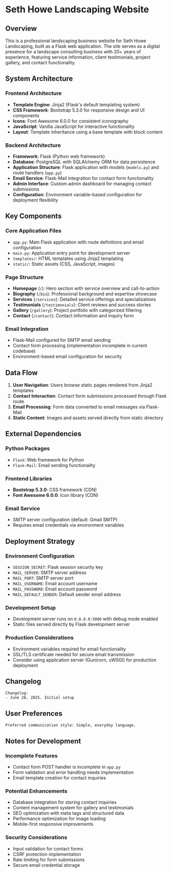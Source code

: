 # Seth Howe Landscaping Website

## Overview

This is a professional landscaping business website for Seth Howe Landscaping, built as a Flask web application. The site serves as a digital presence for a landscape consulting business with 20+ years of experience, featuring service information, client testimonials, project gallery, and contact functionality.

## System Architecture

### Frontend Architecture
- **Template Engine**: Jinja2 (Flask's default templating system)
- **CSS Framework**: Bootstrap 5.3.0 for responsive design and UI components
- **Icons**: Font Awesome 6.0.0 for consistent iconography
- **JavaScript**: Vanilla JavaScript for interactive functionality
- **Layout**: Template inheritance using a base template with block content

### Backend Architecture
- **Framework**: Flask (Python web framework)
- **Database**: PostgreSQL with SQLAlchemy ORM for data persistence
- **Application Structure**: Flask application with models (`models.py`) and route handlers (`app.py`)
- **Email Service**: Flask-Mail integration for contact form functionality
- **Admin Interface**: Custom admin dashboard for managing contact submissions
- **Configuration**: Environment variable-based configuration for deployment flexibility

## Key Components

### Core Application Files
- `app.py`: Main Flask application with route definitions and email configuration
- `main.py`: Application entry point for development server
- `templates/`: HTML templates using Jinja2 templating
- `static/`: Static assets (CSS, JavaScript, images)

### Page Structure
- **Homepage** (`/`): Hero section with service overview and call-to-action
- **Biography** (`/bio`): Professional background and expertise showcase
- **Services** (`/services`): Detailed service offerings and specializations
- **Testimonials** (`/testimonials`): Client reviews and success stories
- **Gallery** (`/gallery`): Project portfolio with categorized filtering
- **Contact** (`/contact`): Contact information and inquiry form

### Email Integration
- Flask-Mail configured for SMTP email sending
- Contact form processing (implementation incomplete in current codebase)
- Environment-based email configuration for security

## Data Flow

1. **User Navigation**: Users browse static pages rendered from Jinja2 templates
2. **Contact Interaction**: Contact form submissions processed through Flask route
3. **Email Processing**: Form data converted to email messages via Flask-Mail
4. **Static Content**: Images and assets served directly from static directory

## External Dependencies

### Python Packages
- `Flask`: Web framework for Python
- `Flask-Mail`: Email sending functionality

### Frontend Libraries
- **Bootstrap 5.3.0**: CSS framework (CDN)
- **Font Awesome 6.0.0**: Icon library (CDN)

### Email Service
- SMTP server configuration (default: Gmail SMTP)
- Requires email credentials via environment variables

## Deployment Strategy

### Environment Configuration
- `SESSION_SECRET`: Flask session security key
- `MAIL_SERVER`: SMTP server address
- `MAIL_PORT`: SMTP server port
- `MAIL_USERNAME`: Email account username
- `MAIL_PASSWORD`: Email account password
- `MAIL_DEFAULT_SENDER`: Default sender email address

### Development Setup
- Development server runs on `0.0.0.0:5000` with debug mode enabled
- Static files served directly by Flask development server

### Production Considerations
- Environment variables required for email functionality
- SSL/TLS certificate needed for secure email transmission
- Consider using application server (Gunicorn, uWSGI) for production deployment

## Changelog

```
Changelog:
- June 28, 2025. Initial setup
```

## User Preferences

```
Preferred communication style: Simple, everyday language.
```

## Notes for Development

### Incomplete Features
- Contact form POST handler is incomplete in `app.py`
- Form validation and error handling needs implementation
- Email template creation for contact inquiries

### Potential Enhancements
- Database integration for storing contact inquiries
- Content management system for gallery and testimonials
- SEO optimization with meta tags and structured data
- Performance optimization for image loading
- Mobile-first responsive improvements

### Security Considerations
- Input validation for contact forms
- CSRF protection implementation
- Rate limiting for form submissions
- Secure email credential storage